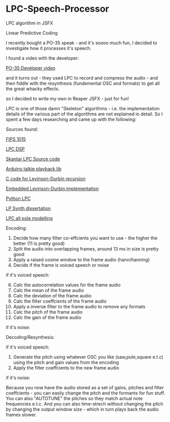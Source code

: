 # LPC-Speech-Processor
LPC algorithm in JSFX

Linear Predictive Coding

I recently bought a PO-35 speak - and it's soooo much fun, I decided to investigate how it processes it's speech.

I found a video with the developer:

[PO-35 Developer video](https://www.youtube.com/watch?v=D730KX75kHk&list=WL&index=1)

and it turns out - they used LPC to record and compress the audio - and then fiddle with the resynthesis (fundemental OSC and formats) to get all the great whacky effects.

so I decided to write my own in Reaper JSFX - just for fun!

LPC is one of those damn "Skeleton" algorithms - i.e. the implementation details of the various part of the algorithms are not explained in detail. So I spent a few days researching and came up with the following:

Sources found:

[FIPS 1015](https://nvlpubs.nist.gov/nistpubs/Legacy/FIPS/fipspub137.pdf)

[LPC DSP](https://www.phon.ucl.ac.uk/courses/spsci/dsp/lpc.html)

[Skantar LPC Source code](https://github.com/SKantar/LPC/blob/master/LPC/LPC/main.cpp)

[Arduino talkie playback lib](https://github.com/ArminJo/Talkie/tree/master/src)

[C code for Levinson-Durbin recursion](http://computer-programming-forum.com/47-c-language/5944d236d7d209fa.htm)

[Embedded Levinson-Durbin implementation](https://www.nxp.com/docs/en/application-note/AN2197.pdf)

[Python LPC](https://www.kuniga.me/blog/2021/05/13/lpc-in-python.html)

[LP Synth dissertation](https://core.ac.uk/download/pdf/11040755.pdf)

[LPC all pole modelling](https://ccrma.stanford.edu/~hskim08/lpc/)

Encoding:

1) Decide how many filter co-effcients you want to use - the higher the better (11 is pretty good)
2) Split the audio into overlapping frames, around 13 ms in size is pretty good
3) Apply a raised cosine window to the frame audio (hann/hanning)
4) Decide if the frame is voiced speech or noise

if it's voiced speech:

6) Calc the autocorrelation values for the frame audio
7) Calc the mean of the frame audio
8) Calc the deviation of the frame audio
9) Calc the filter coeffcients of the frame audio
10) Apply a inverse filter to the frame audio to remove any formats
11) Calc the pitch of the frame audio
12) Calc the gain of the frame audio
  
if it's noise:

Decoding/Resynthesis:

if it's voiced speech:

  1) Generate the pitch using whatever OSC you like (saw,pule,square e.t.c) using the pitch and gain values from the encoding
  2) Apply the filter coeffcients to the new frame audio

if it's noise:


Because you now have the audio stored as a set of gains, pitches and filter coeffcients - you can easily change the pitch and the formants for fun stuff. You can also "AUTOTUNE" the pitches so they match actual note frequencies e.t.c. And you can also time-strech without changing the pitch by changing the output window size - which in turn plays back the audio frames slower.
